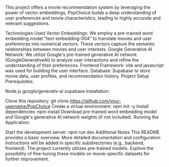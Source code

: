 This project offers a movie recommendation system by leveraging the power of vector embeddings, PopChoice builds a deep understanding of user preferences and movie characteristics, leading to highly accurate and relevant suggestions.

Technologies Used
Vector Embeddings: We employ a pre-trained word embedding model "text-embedding-004" to translate movies and user preferences into numerical vectors. These vectors capture the semantic relationships between movies and user interests.
Google Generative AI Network: We utilize Google's pre-trained generative AI network (GoogleGenerativeAI) to analyze user interactions and refine the understanding of their preferences.
Frontend Framework: vite and javascript was used for building the user interface.
Database: Supabase to store movie data, user profiles, and recommendation history.
Project Setup
Prerequisites:

Node.js
google/generativ-ai
supabase
Installation:

Clone this repository: git clone https://github.com/your-username/PopChoice
Create a virtual environment: npm init -y 
Install dependencies: npm install
Download pre-trained word embedding model and Google's generative AI network weights (if not included).
Running the Application:

Start the development server: npm run dev
Additional Notes
This README provides a basic overview. More detailed documentation and configuration instructions will be added in specific subdirectories (e.g., backend, frontend).
The project currently utilizes pre-trained models. Explore the possibility of fine-tuning these models on movie-specific datasets for further improvement.